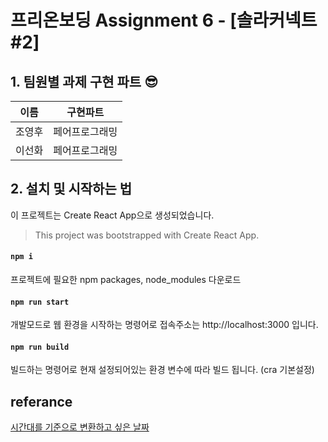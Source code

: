 # 프리온보딩 Assignment 6 - [솔라커넥트 #2]

## 1. 팀원별 과제 구현 파트 😎

| 이름   | 구현파트       |
| ------ | -------------- |
| 조영후 | 페어프로그래밍 |
| 이선화 | 페어프로그래밍 |

## 2. 설치 및 시작하는 법

이 프로젝트는 Create React App으로 생성되었습니다.

> This project was bootstrapped with Create React App.

#### `npm i`

프로젝트에 필요한 npm packages, node_modules 다운로드

#### `npm run start`

개발모드로 웹 환경을 시작하는 명령어로
접속주소는 http://localhost:3000 입니다.

#### `npm run build`

빌드하는 명령어로 현재 설정되어있는 환경 변수에 따라 빌드 됩니다.
(cra 기본설정)

## referance

[시간대를 기준으로 변환하고 싶은 날짜](https://www.python2.net/questions-899018.htm)
